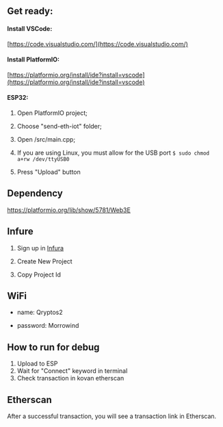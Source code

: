 ## Get ready:

#### Install VSCode:

[https://code.visualstudio.com/](https://code.visualstudio.com/)

#### Install PlatformIO:

[https://platformio.org/install/ide?install=vscode](https://platformio.org/install/ide?install=vscode)

#### ESP32:

1. Open PlatformIO project;

2. Choose "send-eth-iot" folder;

3. Open /src/main.cpp;

4. If you are using Linux, you must allow for the USB port ```$ sudo chmod a+rw /dev/ttyUSB0```

5. Press "Upload" button

## Dependency

https://platformio.org/lib/show/5781/Web3E

## Infure

1. Sign up in [Infura](https://infura.io/)

2. Create New Project

3. Copy Project Id

## WiFi

* name: Qryptos2

* password: Morrowind

## How to run for debug

1. Upload to ESP
2. Wait for "Connect" keyword in terminal
3. Check transaction in kovan etherscan

## Etherscan

After a successful transaction, you will see a transaction link in Etherscan.
